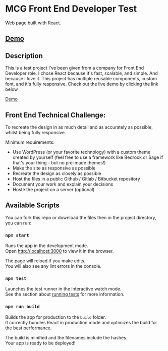 # MCG Front End Developer Test

Web page built with React.

## [Demo](https://oplevan-mcg-test.netlify.app/)

## Description

This is a test project I've been given from a company for Front End Developer role. I chose React because it's fast, scalable, and simple. And because I love it.
This project has multiple reusable components, custom font, and it's fully responsive. Check out the live demo by clicking the link below

[Demo](https://oplevan-mcg-test.netlify.app/)

## Front End Technical Challenge:

To recreate the design in as much detail and as accurately as possible, whilst being fully responsive. 

Minimum requirements: 

* Use WordPress (or your favorite technology) with a custom theme created by yourself 
(feel free to use a framework like Bedrock or Sage if that's your thing - but no pre-made themes!)
* Make the site as responsive as possible
* Recreate the design as closely as possible
* Host the files in a public Github / Gitlab / Bitbucket repository
* Document your work and explain your decisions
* Hoste the project on a server (optional)

## Available Scripts

You can fork this repo or download the files then in the project directory, you can run:

### `npm start`

Runs the app in the development mode.\
Open [http://localhost:3000](http://localhost:3000) to view it in the browser.

The page will reload if you make edits.\
You will also see any lint errors in the console.

### `npm test`

Launches the test runner in the interactive watch mode.\
See the section about [running tests](https://facebook.github.io/create-react-app/docs/running-tests) for more information.

### `npm run build`

Builds the app for production to the `build` folder.\
It correctly bundles React in production mode and optimizes the build for the best performance.

The build is minified and the filenames include the hashes.\
Your app is ready to be deployed!
